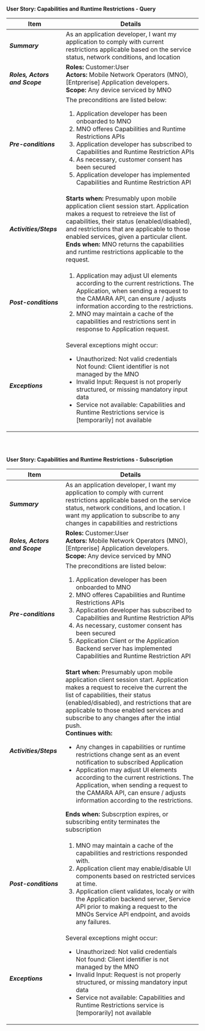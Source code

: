 
**User Story: Capabilities and Runtime Restrictions - Query**
<br>

| **Item** | **Details** |
| ---- | ------- |
| ***Summary*** | As an application developer, I want my application to comply with current restrictions applicable based on the service status, network conditions, and location |
| ***Roles, Actors and Scope*** | **Roles:** Customer:User<br> **Actors:** Mobile Network Operators (MNO), [Entprerise] Application developers. <br> **Scope:** Any device serviced by MNO|
| ***Pre-conditions*** |The preconditions are listed below:<br><ol><li>Application developer has been onboarded to MNO</li><li>MNO offeres Capabilities and Runtime Restrictions APIs</li><li>Application developer has subscribed to Capabilities and Runtime Restriction APIs</li><li>As necessary, customer consent has been secured</li><li> Application developer has implemented Capabilities and Runtime Restriction API</li></ol>|
| ***Activities/Steps*** | **Starts when:** Presumably upon mobile application client session start. Application makes a request to retreieve the list of capabilities, their status (enabled/disabled), and restrictions that are applicable to those enabled services, given a particular client.  <br> **Ends when:** MNO returns the capabilities and runtime restrictions applicable to the request.|
| ***Post-conditions*** |<ol><li>Application may adjust UI elements according to the current restrictions.  The Application, when sending a request to the CAMARA API, can ensure / adjusts information according to the restrictions.</li><li> MNO may maintain a cache of the capabilities and restrictions sent in response to Application request.</li></ol>|
| ***Exceptions*** | Several exceptions might occur:<br><ul><li> Unauthorized: Not valid credentials</li> Not found: Client identifier is not managed by the MNO</li><li> Invalid Input: Request is not properly structured, or missing mandatory input data</li><li> Service not available: Capabilities and Runtime Restrictions service is [temporarily] not available</li></ul>|

<br><br>

**User Story: Capabilities and Runtime Restrictions - Subscription**
<br>

| **Item** | **Details** |
| ---- | ------- |
| ***Summary*** | As an application developer, I want my application to comply with current restrictions applicable based on the service status, network conditions, and location.  I want my application to subscribe to any changes in capabilities and restrictions |
| ***Roles, Actors and Scope*** | **Roles:** Customer:User<br> **Actors:** Mobile Network Operators (MNO), [Entprerise] Application developers. <br> **Scope:** Any device serviced by MNO|
| ***Pre-conditions*** |The preconditions are listed below:<br><ol><li>Application developer has been onboarded to MNO</li><li>MNO offeres Capabilities and Runtime Restrictions APIs</li><li>Application developer has subscribed to Capabilities and Runtime Restriction APIs</li><li>As necessary, customer consent has been secured</li><li> Application Client or the Application Backend server has implemented Capabilities and Runtime Restriction API</li></ol>|
| ***Activities/Steps*** | **Start when:** Presumably upon mobile application client session start. Application  makes a request to receive the current the list of capabilities, their status (enabled/disabled), and restrictions that are applicable to those enabled services and subscribe to any changes after the intial push. <br> **Continues with:** <ul><li>Any changes in capabilities or runtime restrictions change sent as an event notification to subscribed Application</li><li>Application may adjust UI elements according to the current restrictions.  The Application, when sending a request to the CAMARA API, can ensure / adjusts information according to the restrictions.</li></ul> **Ends when:** Subscrption expires, or subscribing entity terminates the subscription|
| ***Post-conditions*** |<ol><li> MNO may maintain a cache of the capabilities and restrictions responded with.</li><li>Application client may enable/disable UI components based on restricted services at time.</li><li>Application client validates, localy or with the Application backend server, Service API prior to making a request to the MNOs Service API endpoint, and avoids any failures.</li></ol>|
| ***Exceptions*** | Several exceptions might occur:<br><ul><li> Unauthorized: Not valid credentials</li> Not found: Client identifier is not managed by the MNO</li><li> Invalid Input: Request is not properly structured, or missing mandatory input data</li><li> Service not available: Capabilities and Runtime Restrictions service is [temporarily] not available</li></ul>|
